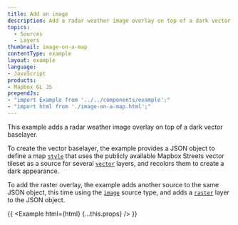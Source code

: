 ```yaml
---
title: Add an image
description: Add a radar weather image overlay on top of a dark vector baselayer.
topics:
  - Sources
  - Layers
thumbnail: image-on-a-map
contentType: example
layout: example
language:
- JavaScript
products:
- Mapbox GL JS
prependJs:
- "import Example from '../../components/example';"
- "import html from './image-on-a-map.html';"
---
```


This example adds a radar weather image overlay on top of a dark vector baselayer.

To create the vector baselayer, the example provides a JSON object to define a map [`style`](/mapbox-gl-js/api/map/#map-parameters) that uses the publicly available Mapbox Streets vector tileset as a source for several [`vector`](/mapbox-gl-js/style-spec/sources/#vector) layers, and recolors them to create a dark appearance. 

To add the raster overlay, the example adds another source to the same JSON object, this time using the [`image`](/mapbox-gl-js/style-spec/sources/#image) source type, and adds a [`raster`](/mapbox-gl-js/style-spec/layers/#raster) layer to the JSON object.

{{ <Example html={html} {...this.props} /> }}
